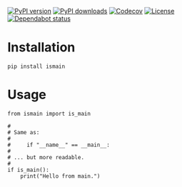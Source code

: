 [![PyPI version](https://img.shields.io/pypi/v/ismain.svg)](https://pypi.org/project/ismain/)  <!-- PyPI current version -->
[![PyPI downloads](https://img.shields.io/pypi/dm/ismain)](https://pypi.org/project/ismain/)  <!-- PyPI monthly downloads -->
[![Codecov](https://codecov.io/gh/jamesabel/ismain/branch/ismain/graph/badge.svg)](https://codecov.io/gh/jamesabel/ismain)  <!-- Codecov coverage badge -->
[![License](https://img.shields.io/github/license/jamesabel/ismain)](https://github.com/OWNER/REPO/blob/master/LICENSE)  <!-- License -->
[![Dependabot status](https://img.shields.io/badge/dependabot-up%20to%20date-brightgreen)](https://github.com/jamesabel/ismain/security/dependabot)  <!-- Dependabot indicator (manual badge) -->

# Installation

`pip install ismain`

# Usage

```
from ismain import is_main

#
# Same as:
# 
#     if "__name__" == __main__:
# 
# ... but more readable.
#
if is_main():
    print("Hello from main.")
```
